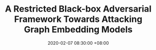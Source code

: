 ---
layout: post
title:  "A Restricted Black-box Adversarial Framework Towards Attacking Graph Embedding Models"
date: 2020-02-07 08:30:00 +08:00
categories: research
authors: "<b>Heng Chang<b>, Yu Rong, Tingyang Xu, Wenbing Huang, Honglei Zhang, Peng Cui, Wenwu Zhu, Junzhou Huang"
venue: "In proceedings of 34th AAAI Conference on Artificial Intelligence (AAAI)"
paper: https://ojs.aaai.org/index.php/AAAI/article/view/5741/5597
code: https://github.com/SwiftieH/GFAttack
---